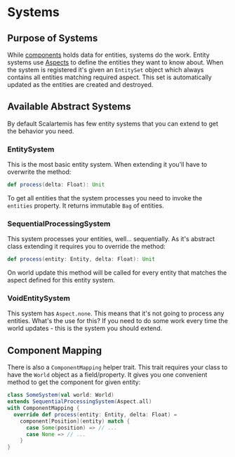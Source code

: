 # Systems

## Purpose of Systems

While [components](components.md) holds data for entities, systems do the work. Entity systems use
[Aspects](aspects.md) to define the entities they want to know about. When the system is registered
it's given an `EntitySet` object which always contains all entities matching required aspect. This
set is automatically updated as the entities are created and destroyed.

## Available Abstract Systems

By default Scalartemis has few entity systems that you can extend to get the behavior you need.

### EntitySystem

This is the most basic entity system. When extending it you'll have to overwrite the method:

```scala
def process(delta: Float): Unit
```

To get all entities that the system processes you need to invoke the `entities` property. It returns
immutable `Bag` of entities.


### SequentialProcessingSystem

This system processes your entities, well... sequentially. As it's abstract class extending it
requires you to override the method:

```scala
def process(entity: Entity, delta: Float): Unit
```

On world update this method will be called for every entity that matches the aspect defined for this
entity system.

### VoidEntitySystem

This system has `Aspect.none`. This means that it's not going to process any entities. What's the
use for this? If you need to do some work every time the world updates - this is the system you
should extend.

## Component Mapping

There is also a `ComponentMapping` helper trait. This trait requires your class to have the `World`
object as a field/property. It gives you one convenient method to get the component for given
entity:

```scala
class SomeSystem(val world: World)
extends SequentialProcessingSystem(Aspect.all)
with ComponentMapping {
  override def process(entity: Entity, delta: Float) =
    component[Position](entity) match {
      case Some(position) => // ...
      case None => // ...
    }
}
```
